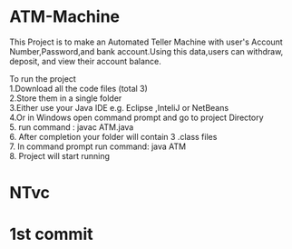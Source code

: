 # ATM-Machine
This Project is to make an Automated Teller Machine with user's Account Number,Password,and bank account.Using this data,users can withdraw, deposit, and view their account balance.

To run the project\
1.Download all the code files (total 3)\
2.Store them in a single folder\
3.Either use your Java IDE e.g. Eclipse ,InteliJ or NetBeans\
4.Or in Windows open command prompt and go to project Directory\
5. run command : javac ATM.java\
6. After completion your folder will contain 3 .class files\
7. In command prompt run command: java ATM\
8. Project will start running
# NTvc
# 1st commit
